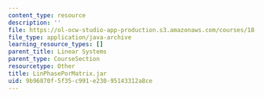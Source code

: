 ```yaml
---
content_type: resource
description: ''
file: https://ol-ocw-studio-app-production.s3.amazonaws.com/courses/18-03sc-differential-equations-fall-2011/9b96870f5f35c991e23095143312a8ce_LinPhasePorMatrix.jar
file_type: application/java-archive
learning_resource_types: []
parent_title: Linear Systems
parent_type: CourseSection
resourcetype: Other
title: LinPhasePorMatrix.jar
uid: 9b96870f-5f35-c991-e230-95143312a8ce
---
```

